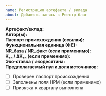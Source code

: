 ```yaml
---
name: Регистрация артефакта / вклада
about: Добавить запись в Реестр благ
---
```


**Артефакт/вклад:**  
**Автор(ы):**  
**Паспорт происхождения (ссылки):**  
**Функциональная единица (ФЕ):**  
**NR_база / NR_факт (если применимо):**  
**Kₛₙ / ΔKₛₙ (если применимо):**  
**Эко‑ставка / экодесятина:**  
**Предполагаемый пул и доля источников:**  

- [ ] Проверен паспорт происхождения
- [ ] Заполнены поля НРМ (если применимо)
- [ ] Привязка к кварталу выполнена
